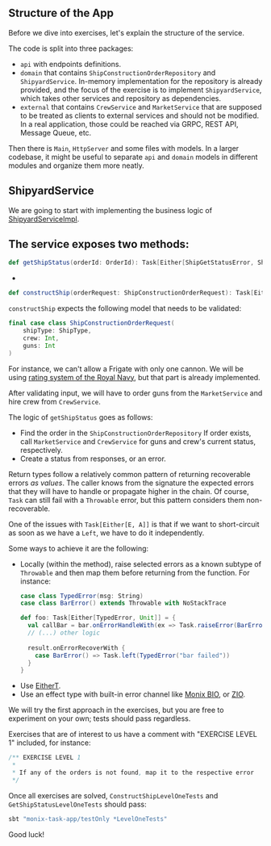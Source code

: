## Structure of the App

Before we dive into exercises, let's explain the structure of the service.

The code is split into three packages:
- `api` with endpoints definitions.
- `domain` that contains `ShipConstructionOrderRepository` and `ShipyardService`.
  In-memory implementation for the repository is already provided, and the focus of the exercise is to implement `ShipyardService`, which takes other services and repository as dependencies.
- `external` that contains `CrewService` and `MarketService` that are supposed to be treated as clients to external services and should not be modified.
  In a real application, those could be reached via GRPC, REST API, Message Queue, etc.

Then there is `Main`, `HttpServer` and some files with models.
In a larger codebase, it might be useful to separate `api` and `domain` models in different modules and organize them more neatly.

## ShipyardService

We are going to start with implementing the business logic of [ShipyardServiceImpl](https://github.com/scalazone/monix-exercises/blob/main/monix-task-app/src/main/scala/scalazone/monix/app/domain/ShipyardServiceImpl.scala).

The service exposes two methods:
- 
  ```scala
def getShipStatus(orderId: OrderId): Task[Either[ShipGetStatusError, ShipConstructionStatus]]`
```
- 
```scala
def constructShip(orderRequest: ShipConstructionOrderRequest): Task[Either[ShipConstructionError, OrderId]]
```


`constructShip` expects the following model that needs to be validated:

```scala 
final case class ShipConstructionOrderRequest(
    shipType: ShipType,
    crew: Int,
    guns: Int
)
```

For instance, we can't allow a Frigate with only one cannon.
We will be using [rating system of the Royal Navy](https://en.wikipedia.org/wiki/Rating_system_of_the_Royal_Navy), but that part is already implemented.

After validating input, we will have to order guns from the `MarketService` and hire crew from `CrewService`.

The logic of `getShipStatus` goes as follows:
- Find the order in the `ShipConstructionOrderRepository`
  If order exists, call `MarketService` and `CrewService` for guns and crew's current status, respectively.
- Create a status from responses, or an error.

Return types follow a relatively common pattern of returning recoverable errors _as values_.
The caller knows from the signature the expected errors that they will have to handle or propagate higher in the chain.
Of course, `Task` can still fail with a `Throwable` error, but this pattern considers them non-recoverable.

One of the issues with `Task[Either[E, A]]` is that if we want to short-circuit as soon as we have a `Left`, we have to do it independently.

Some ways to achieve it are the following:
- Locally (within the method), raise selected errors as a known subtype of `Throwable` and then map them before returning from the function.
  For instance:
  ```scala 
  case class TypedError(msg: String)
  case class BarError() extends Throwable with NoStackTrace
  
  def foo: Task[Either[TypedError, Unit]] = {
    val callBar = bar.onErrorHandleWith(ex => Task.raiseError(BarError()))
    // (...) other logic
    
    result.onErrorRecoverWith {
      case BarError() => Task.left(TypedError("bar failed"))
    }
  }
  ```
- Use [EitherT](https://typelevel.org/cats/datatypes/eithert.html).
- Use an effect type with built-in error channel like [Monix BIO](https://bio.monix.io/docs/introduction), or [ZIO](https://zio.dev/).

We will try the first approach in the exercises, but you are free to experiment on your own; tests should pass regardless.

Exercises that are of interest to us have a comment with "EXERCISE LEVEL 1" included, for instance:

```scala
/** EXERCISE LEVEL 1
 *
 * If any of the orders is not found, map it to the respective error
 */
```

Once all exercises are solved, `ConstructShipLevelOneTests` and `GetShipStatusLevelOneTests` should pass:

```scala
sbt "monix-task-app/testOnly *LevelOneTests"
```

Good luck!
